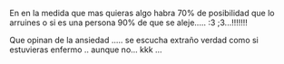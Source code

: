 
En en la medida que mas quieras algo habra 70% de posibilidad que lo arruines o si es una persona 90% de que se aleje..... :3 ;3...!!!!!!!

Que opinan de la ansiedad ..... se escucha extraño verdad como si estuvieras enfermo .. aunque no...
  kkk
...
